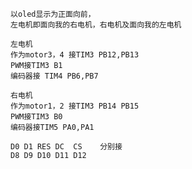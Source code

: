 ```小车方向规定
以oled显示为正面向前，
左电机即面向我的右电机，右电机及面向我的左电机
```

```电机接线
左电机
作为motor3，4 接TIM3 PB12,PB13
PWM接TIM3 B1
编码器接 TIM4 PB6,PB7

右电机
作为motor1，2 接TIM3 PB14 PB15
PWM接TIM3 B0
编码器接TIM5 PA0,PA1
```

```OLED接线
D0 D1 RES DC  CS	分别接
D8 D9 D10 D11 D12
```

